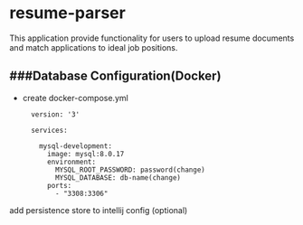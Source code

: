 # resume-parser
This application provide functionality for users to upload resume documents and match applications to ideal job positions.


###Database Configuration(Docker)
- 
* create docker-compose.yml

        version: '3'
        
        services:
        
          mysql-development:
            image: mysql:8.0.17
            environment:
              MYSQL_ROOT_PASSWORD: password(change)
              MYSQL_DATABASE: db-name(change)
            ports:
              - "3308:3306"
add persistence store to intellij config (optional)